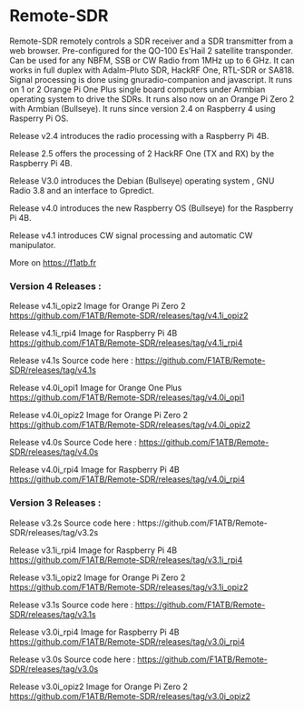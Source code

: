 # Remote-SDR
Remote-SDR remotely controls a SDR receiver and a SDR transmitter from a web browser. Pre-configured for the QO-100 Es'Hail 2 satellite transponder. Can be used for any NBFM, SSB or CW Radio from 1MHz up to 6 GHz. It can works in full duplex with Adalm-Pluto SDR, HackRF One, RTL-SDR or SA818.
Signal processing is done using gnuradio-companion and javascript. It runs on 1 or 2 Orange Pi One Plus single board computers under Armbian operating system to drive the SDRs. It runs also now on an Orange Pi Zero 2 with Armbian (Bullseye). It runs since version 2.4 on Raspberry 4 using Rasperry Pi OS.

Release v2.4 introduces the radio processing with a Raspberry Pi 4B.

Release 2.5 offers the processing of 2 HackRF One (TX and RX) by the Raspberry Pi 4B.

Release V3.0 introduces the Debian (Bullseye) operating system , GNU Radio 3.8 and an interface to Gpredict.

Release v4.0 introduces the new Raspberry OS (Bullseye) for the Raspberry Pi 4B.

Release v4.1 introduces CW signal processing and automatic CW manipulator.

More on https://f1atb.fr

<h3>Version 4 Releases :</h3>

Release v4.1i_opiz2 Image for Orange Pi Zero 2
https://github.com/F1ATB/Remote-SDR/releases/tag/v4.1i_opiz2

Release v4.1i_rpi4 Image for Raspberry Pi 4B
https://github.com/F1ATB/Remote-SDR/releases/tag/v4.1i_rpi4

Release v4.1s Source code here :
https://github.com/F1ATB/Remote-SDR/releases/tag/v4.1s

Release v4.0i_opi1 Image for Orange One Plus
https://github.com/F1ATB/Remote-SDR/releases/tag/v4.0i_opi1

Release v4.0i_opiz2 Image for Orange Pi Zero 2
https://github.com/F1ATB/Remote-SDR/releases/tag/v4.0i_opiz2

Release v4.0s Source Code here :
https://github.com/F1ATB/Remote-SDR/releases/tag/v4.0s

Release v4.0i_rpi4 Image for Raspberry Pi 4B
https://github.com/F1ATB/Remote-SDR/releases/tag/v4.0i_rpi4

<h3>Version 3 Releases :</h3>
Release v3.2s Source code here :
https://github.com/F1ATB/Remote-SDR/releases/tag/v3.2s

Release v3.1i_rpi4 Image for Raspberry Pi 4B
https://github.com/F1ATB/Remote-SDR/releases/tag/v3.1i_rpi4

Release v3.1i_opiz2  Image for Orange Pi Zero 2
https://github.com/F1ATB/Remote-SDR/releases/tag/v3.1i_opiz2

Release v3.1s Source code here :
https://github.com/F1ATB/Remote-SDR/releases/tag/v3.1s

Release v3.0i_rpi4 Image for Raspberry Pi 4B
https://github.com/F1ATB/Remote-SDR/releases/tag/v3.0i_rpi4

Release v3.0s Source code here :
https://github.com/F1ATB/Remote-SDR/releases/tag/v3.0s

Release v3.0i_opiz2 Image for Orange Pi Zero 2
https://github.com/F1ATB/Remote-SDR/releases/tag/v3.0i_opiz2






